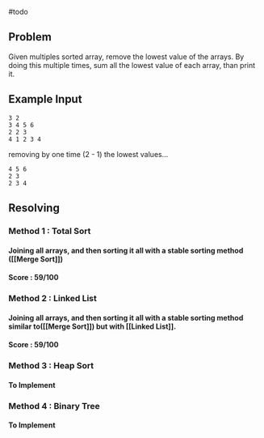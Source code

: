 #todo

## **Problem**

Given multiples sorted array, remove the lowest value of the arrays.
By doing this multiple times, sum all the lowest value of each array, than print it.

## Example Input

```
3 2
3 4 5 6
2 2 3
4 1 2 3 4
```

removing by one time (2 - 1) the lowest values...

```
4 5 6
2 3
2 3 4
```

## **Resolving**

### **Method 1** : **Total Sort**

#### Joining all arrays, and then sorting it all with a stable sorting method ([[Merge Sort]])

#### **Score** : 59/100

### **Method 2** : **Linked List**

#### Joining all arrays, and then sorting it all with a stable sorting method similar to([[Merge Sort]]) but with [[Linked List]].

#### **Score** : 59/100

### **Method 3** : **Heap Sort**
#### To Implement


### **Method 4** : **Binary Tree**
#### To Implement
